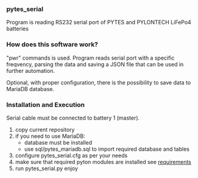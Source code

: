 ### pytes_serial
 Program is reading RS232 serial port of PYTES and PYLONTECH LiFePo4 batteries
 
### How does this software work?
 "pwr" commands is used.
Program reads serial port with a specific freqvency, parsing the data and saving a JSON file that can be used in further automation. 

Optional, with proper configuration, there is the possibility to save data to MariaDB database.

### Installation and Execution
Serial cable must be connected to battery 1 (master).
1. copy current repository 
2. if you need to use MariaDB:
   - database must be installed
   - use sql/pytes_mariadb.sql to import required database and tables
3. configure pytes_serial.cfg as per your needs
4. make sure that required pyton modules are installed see [requirements](/REQUIREMENTS.md)
5. run pytes_serial.py
enjoy
